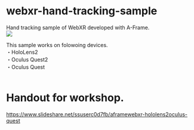# webxr-hand-tracking-sample
Hand tracking sample of WebXR developed with A-Frame.<br>
[![](https://img.youtube.com/vi/y4WD2wgzKYQ/0.jpg)](https://www.youtube.com/watch?v=y4WD2wgzKYQ)

This sample works on folowoing devices.<br>
・HoloLens2<br>
・Oculus Quest2<br>
・Oculus Quest<br>
<br>
# Handout for workshop.
https://www.slideshare.net/ssuserc0d7fb/aframewebxr-hololens2oculus-quest
